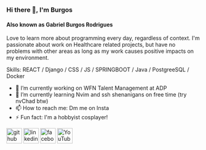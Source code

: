 ### Hi there 👋, I'm Burgos
#### Also known as Gabriel Burgos Rodrigues

Love to learn more about programming every day, regardless of context. I'm passionate about work on Healthcare related projects, but have no problems with other areas as long as my work causes positive impacts on my environment.

Skills: REACT / Django / CSS / JS / SPRINGBOOT / Java / PostgreeSQL / Docker 

- 🔭 I’m currently working on WFN Talent Management at ADP 
- 🌱 I’m currently learning Nvim and ssh shenanigans on free time (try nvChad btw) 
- 📫 How to reach me: Dm me on Insta 
- ⚡ Fun fact: I'm a hobbyist cosplayer! 


[<img src='https://cdn.jsdelivr.net/npm/simple-icons@3.0.1/icons/github.svg' alt='github' height='40'>](https://github.com/GabrielxBelmont)  [<img src='https://cdn.jsdelivr.net/npm/simple-icons@3.0.1/icons/linkedin.svg' alt='linkedin' height='40'>](https://www.linkedin.com/in/https://www.linkedin.com/in/gabriel-burgos-rodrigues-019058198//)  [<img src='https://cdn.jsdelivr.net/npm/simple-icons@3.0.1/icons/facebook.svg' alt='facebook' height='40'>](https://www.facebook.com/https://www.facebook.com/gabriel.burgosrodrigues)  [<img src='https://cdn.jsdelivr.net/npm/simple-icons@3.0.1/icons/youtube.svg' alt='YouTube' height='40'>](https://www.youtube.com/channel/https://www.youtube.com/channel/UCwZsGMq3TwXcck8XZr21LUw)  

